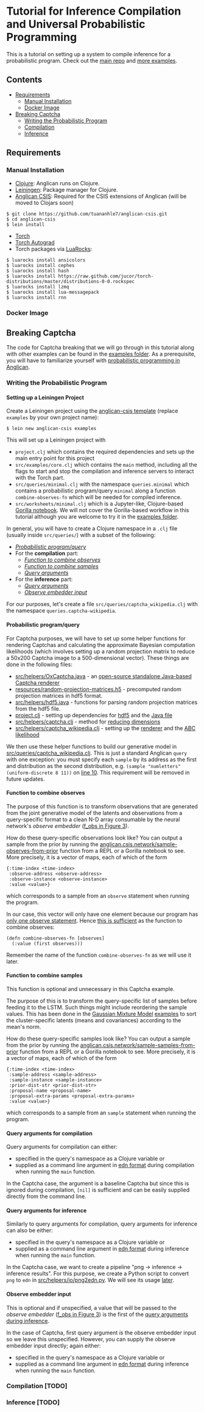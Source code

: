 # Tutorial for Inference Compilation and Universal Probabilistic Programming

This is a tutorial on setting up a system to compile inference for a probabilistic program. Check out the [main repo](https://github.com/tuananhle7/torch-csis) and [more examples](examples/).

## Contents
- [Requirements](#requirements)
    - [Manual Installation](#manual-installation)
    - [Docker Image](#docker-image)
- [Breaking Captcha](#breaking-captcha)
    - [Writing the Probabilistic Program](#writing-the-probabilistic-program)
    - [Compilation](#compilation)
    - [Inference](#inference)

## Requirements
### Manual Installation
- [Clojure](http://clojure.org/guides/getting_started): Anglican runs on Clojure.
- [Leiningen](http://leiningen.org/#install): Package manager for Clojure.
- [Anglican CSIS](https://github.com/tuananhle7/anglican-csis): Required for the CSIS extensions of Anglican (will be moved to Clojars soon)
```
$ git clone https://github.com/tuananhle7/anglican-csis.git
$ cd anglican-csis
$ lein install
```
- [Torch](http://torch.ch/docs/getting-started.html)
- [Torch Autograd](https://github.com/twitter/torch-autograd#install)
- Torch packages via [LuaRocks](https://luarocks.org/):
```
$ luarocks install ansicolors
$ luarocks install cephes
$ luarocks install hash
$ luarocks install https://raw.github.com/jucor/torch-distributions/master/distributions-0-0.rockspec
$ luarocks install lzmq
$ luarocks install lua-messagepack
$ luarocks install rnn
```

### Docker Image

## Breaking Captcha
The code for Captcha breaking that we will go through in this tutorial along with other examples can be found in the [examples folder](examples/). As a prerequisite, you will have to familiarize yourself with [probabilistic programming in Anglican](http://www.robots.ox.ac.uk/~fwood/anglican/usage/index.html).

### Writing the Probabilistic Program
#### Setting up a Leiningen Project
Create a Leiningen project using the [anglican-csis template](https://github.com/tuananhle7/anglican-csis-template) (replace `examples` by your own project name):
```
$ lein new anglican-csis examples
```
This will set up a Leiningen project with
- `project.clj` which contains the required dependencies and sets up the main entry point for this project
- `src/examples/core.clj` which contains the `main` method, including all the flags to start and stop the compilation and inference servers to interact with the Torch part.
- `src/queries/minimal.clj` with the namespace `queries.minimal` which contains a probabilistic program/query `minimal` along a function `combine-observes-fn` which will be needed for compiled inference.
- `src/worksheets/minimal.clj` which is a Jupyter-like, Clojure-based [Gorilla notebook](http://gorilla-repl.org/). We will not cover the Gorilla-based workflow in this tutorial although you are welcome to try it in the [examples folder](examples/).

In general, you will have to create a Clojure namespace in a `.clj` file (usually inside `src/queries/`) with a subset of the following:
- [*Probabilistic program/query*](#probabilistic-programquery)
- For the **compilation** part:
    - [*Function to combine observes*](#function-to-combine-observes)
    - [*Function to combine samples*](#function-to-combine-samples)
    - [*Query arguments*](#query-arguments-for-compilation)
- For the **inference** part:
    - [*Query arguments*](#query-arguments-for-inference)
    - [*Observe embedder input*](#observe-embedder-input)

For our purposes, let's create a file `src/queries/captcha_wikipedia.clj` with the namespace `queries.captcha-wikipedia`.

#### Probabilistic program/query
For Captcha purposes, we will have to set up some helper functions for rendering Captchas and calculating the approximate Bayesian computation likelihoods (which involves setting up a random projection matrix to reduce a 50x200 Captcha image to a 500-dimensional vector). These things are done in the following files:
- [src/helpers/OxCaptcha.java](https://github.com/tuananhle7/torch-csis/blob/master/examples/src/helpers/OxCaptcha.java) - an [open-source standalone Java-based Captcha renderer](https://github.com/gbaydin/OxCaptcha)
- [resources/random-projection-matrices.h5](https://github.com/tuananhle7/torch-csis/blob/master/examples/resources/random-projection-matrices.h5) - precomputed random projection matrices in hdf5 format.
- [src/helpers/hdf5.java](https://github.com/tuananhle7/torch-csis/blob/master/examples/src/helpers/hdf5.clj) - functions for parsing random projection matrices from the hdf5 file.
- [project.clj](https://github.com/tuananhle7/torch-csis/blob/master/examples/project.clj) - setting up dependencies for [hdf5](https://github.com/tuananhle7/torch-csis/blob/master/examples/project.clj#L8) and the [Java file](https://github.com/tuananhle7/torch-csis/blob/master/examples/project.clj#L9)
- [src/helpers/captcha.clj](https://github.com/tuananhle7/torch-csis/blob/master/examples/src/helpers/captcha.clj) - method for [reducing dimensions](https://github.com/tuananhle7/torch-csis/blob/master/examples/src/helpers/captcha.clj#L20)
- [src/helpers/captcha_wikipedia.clj](https://github.com/tuananhle7/torch-csis/blob/master/examples/src/helpers/captcha_wikipedia.clj) - setting up the [renderer](https://github.com/tuananhle7/torch-csis/blob/master/examples/src/helpers/captcha_wikipedia.clj#L12) and the [ABC likelihood](https://github.com/tuananhle7/torch-csis/blob/master/examples/src/helpers/captcha_wikipedia.clj#L37)

We then use these helper functions to build our generative model in [src/queries/captcha_wikipedia.clj](https://github.com/tuananhle7/torch-csis/blob/master/examples/src/queries/captcha_wikipedia.clj#L7). This is just a standard Anglican `query` with one exception: you must specify each `sample` by its address as the first and distribution as the second distribution, e.g. `(sample "numletters" (uniform-discrete 8 11))` on [line 10](https://github.com/tuananhle7/torch-csis/blob/master/examples/src/queries/captcha_wikipedia.clj#L10). This requirement will be removed in future updates.

#### Function to combine observes
The purpose of this function is to transform observations that are generated from the joint generative model of the latents and observations from a query-specific format to a clean N-D array consumable by the neural network's *observe embedder* ([f_obs in Figure 3](https://arxiv.org/pdf/1610.09900v1.pdf#page=5)).

How do these query-specific observations look like? You can output a sample from the prior by running the
[anglican.csis.network/sample-observes-from-prior](https://github.com/tuananhle7/anglican-csis/blob/master/src/anglican/csis/network.clj#L105) function from a REPL or a Gorilla notebook to see. More precisely, it is a vector of maps, each of which of the form
```
{:time-index <time-index>
 :observe-address <observe-address>
 :observe-instance <observe-instance>
 :value <value>}
```
which corresponds to a sample from an `observe` statement when running the program.

In our case, this vector will only have one element because our program has [only one observe statement](https://github.com/tuananhle7/torch-csis/blob/master/examples/src/queries/captcha_wikipedia.clj#L20). Hence [this is sufficient](https://github.com/tuananhle7/torch-csis/blob/master/examples/src/queries/captcha_wikipedia.clj#L28) as the function to combine observes:
```
(defn combine-observes-fn [observes]
  (:value (first observes)))
```
Remember the name of the function `combine-observes-fn` as we will use it later.

#### Function to combine samples
This function is optional and unnecessary in this Captcha example.

The purpose of this is to transform the query-specific list of samples before feeding it to the LSTM. Such things might include reordering the sample values. This has been done in the [Gaussian Mixture Model](https://github.com/tuananhle7/torch-csis/tree/master/examples#2-gaussian-mixture-model-with-fixed-number-of-clusters) [examples](https://github.com/tuananhle7/torch-csis/blob/master/examples/src/queries/gmm_variable_number_of_clusters.clj#L48) to sort the cluster-specific latents (means and covariances) according to the mean's norm.

How do these query-specific samples look like? You can output a sample from the prior by running the
[anglican.csis.network/sample-samples-from-prior](https://github.com/tuananhle7/anglican-csis/blob/master/src/anglican/csis/network.clj#L111) function from a REPL or a Gorilla notebook to see. More precisely, it is a vector of maps, each of which of the form
```
{:time-index <time-index>
 :sample-address <sample-address>
 :sample-instance <sample-instance>
 :prior-dist-str <prior-dist-str>
 :proposal-name <proposal-name>
 :proposal-extra-params <proposal-extra-params>
 :value <value>}
```
which corresponds to a sample from an `sample` statement when running the program.

#### Query arguments for compilation
Query arguments for compilation can either:
- specified in the query's namespace as a Clojure variable or
- supplied as a command line argument in [edn format](https://github.com/edn-format/edn) during compilation when running the `main` function.

In the Captcha case, the argument is a baseline Captcha but since this is ignored during compilation, `[nil]` is sufficient and can be easily supplied directly from the command line.

#### Query arguments for inference
Similarly to query arguments for compilation, query arguments for inference can also be either:
- specified in the query's namespace as a Clojure variable or
- supplied as a command line argument in [edn format](https://github.com/edn-format/edn) during inference when running the `main` function.

In the Captcha case, we want to create a pipeline "png -> inference -> inference results". For this purpose, we create a Python script to convert `png` to `edn` in [src/helpers/io/png2edn.py](https://github.com/tuananhle7/torch-csis/blob/master/examples/src/helpers/io/png2edn.py). We will see its usage [later](#inference).

#### Observe embedder input
This is optional and if unspecified, a value that will be passed to the *observe embedder* ([f_obs in Figure 3](https://arxiv.org/pdf/1610.09900v1.pdf#page=5)) is the first  of the [query arguments during inference](#query-arguments-for-inference).

In the case of Captcha, first query argument _is_ the observe embedder input so we leave this unspecified. However, you can supply the observe embedder input directly; again either:
- specified in the query's namespace as a Clojure variable or
- supplied as a command line argument in [edn format](https://github.com/edn-format/edn) during inference when running the `main` function.

### Compilation [TODO]

### Inference [TODO]
